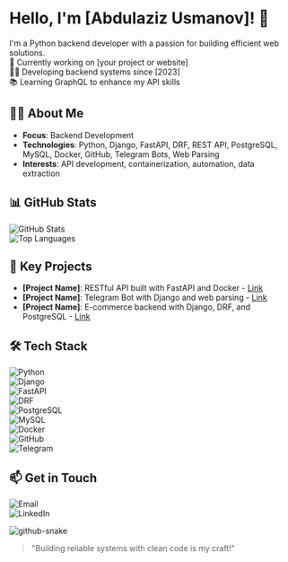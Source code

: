 # Hello, I'm [Abdulaziz Usmanov]! 🐍  
I'm a Python backend developer with a passion for building efficient web solutions.  
🛜 Currently working on [your project or website]  
👨‍💻 Developing backend systems since [2023]  
📚 Learning GraphQL to enhance my API skills  

## 👨‍💻 About Me  
- **Focus**: Backend Development  
- **Technologies**: Python, Django, FastAPI, DRF, REST API, PostgreSQL, MySQL, Docker, GitHub, Telegram Bots, Web Parsing  
- **Interests**: API development, containerization, automation, data extraction  

## 📊 GitHub Stats  
![GitHub Stats](https://github-readme-stats.vercel.app/api?username=usmanovabdulaziz&show_icons=true&theme=dracula)  
![Top Languages](https://github-readme-stats.vercel.app/api/top-langs/?username=usmanovabdulaziz&layout=compact&theme=dracula)  

## 🌟 Key Projects  
- **[Project Name]**: RESTful API built with FastAPI and Docker - [Link](https://github.com/usmanovabdulaziz/repository)  
- **[Project Name]**: Telegram Bot with Django and web parsing - [Link](https://github.com/usmanovabdulaziz/repository)  
- **[Project Name]**: E-commerce backend with Django, DRF, and PostgreSQL - [Link](https://github.com/usmanovabdulaziz/repository)  

## 🛠 Tech Stack  
![Python](https://img.shields.io/badge/Python-3776AB?style=for-the-badge&logo=python&logoColor=white)  
![Django](https://img.shields.io/badge/Django-092E20?style=for-the-badge&logo=django&logoColor=white)  
![FastAPI](https://img.shields.io/badge/FastAPI-009688?style=for-the-badge&logo=fastapi&logoColor=white)  
![DRF](https://img.shields.io/badge/DRF-FF1709?style=for-the-badge&logo=django&logoColor=white)  
![PostgreSQL](https://img.shields.io/badge/PostgreSQL-4169E1?style=for-the-badge&logo=postgresql&logoColor=white)  
![MySQL](https://img.shields.io/badge/MySQL-4479A1?style=for-the-badge&logo=mysql&logoColor=white)  
![Docker](https://img.shields.io/badge/Docker-2496ED?style=for-the-badge&logo=docker&logoColor=white)  
![GitHub](https://img.shields.io/badge/GitHub-181717?style=for-the-badge&logo=github&logoColor=white)  
![Telegram](https://img.shields.io/badge/Telegram-26A5E4?style=for-the-badge&logo=telegram&logoColor=white)  

## 📫 Get in Touch  
![Email](https://img.shields.io/badge/Email-D14836?style=for-the-badge&logo=gmail&logoColor=white&link=mailto:[usmonov0705@gmail.com])  
![LinkedIn](https://img.shields.io/badge/LinkedIn-0A66C2?style=for-the-badge&logo=linkedin&logoColor=white&link=https://linkedin.com/in/abdulazizusmonov)   

<picture>
  <source media="(prefers-color-scheme: dark)" srcset="https://raw.githubusercontent.com/[your-username]/[your-username]/output/github-snake-dark.svg" />
  <source media="(prefers-color-scheme: light)" srcset="https://raw.githubusercontent.com/[your-username]/[your-username]/output/github-snake.svg" />
  <img alt="github-snake" src="https://raw.githubusercontent.com/[your-username]/[your-username]/output/github-snake.svg" />
</picture>

> "Building reliable systems with clean code is my craft!"  
